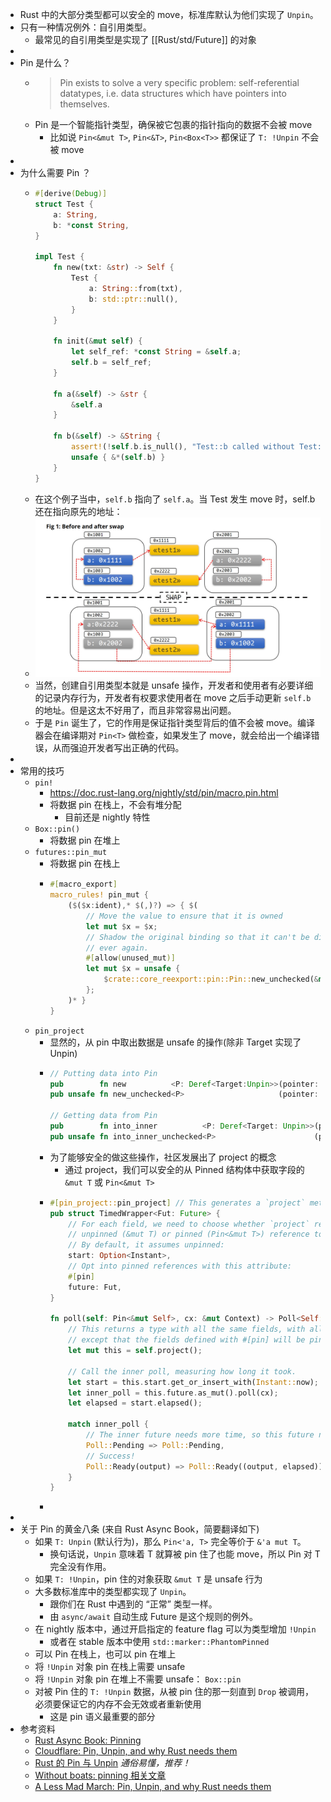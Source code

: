- Rust 中的大部分类型都可以安全的 move，标准库默认为他们实现了 `Unpin`。
- 只有一种情况例外：自引用类型。
	- 最常见的自引用类型是实现了 [[Rust/std/Future]] 的对象
-
- Pin 是什么？
	- > Pin exists to solve a very specific problem: self-referential datatypes, i.e. data structures which have pointers into themselves.
	- Pin 是一个智能指针类型，确保被它包裹的指针指向的数据不会被 move
		- 比如说 `Pin<&mut T>`, `Pin<&T>`, `Pin<Box<T>>` 都保证了 `T: !Unpin` 不会被 move
-
- 为什么需要 Pin ？
	- ```rust
	  #[derive(Debug)]
	  struct Test {
	      a: String,
	      b: *const String,
	  }
	  
	  impl Test {
	      fn new(txt: &str) -> Self {
	          Test {
	              a: String::from(txt),
	              b: std::ptr::null(),
	          }
	      }
	  
	      fn init(&mut self) {
	          let self_ref: *const String = &self.a;
	          self.b = self_ref;
	      }
	  
	      fn a(&self) -> &str {
	          &self.a
	      }
	  
	      fn b(&self) -> &String {
	          assert!(!self.b.is_null(), "Test::b called without Test::init being called first");
	          unsafe { &*(self.b) }
	      }
	  }
	  
	  ```
	- 在这个例子当中，`self.b` 指向了 `self.a`。当 Test 发生 move 时，self.b 还在指向原先的地址：
	- ![image.png](../assets/image_1642055060917_0.png)
	- 当然，创建自引用类型本就是 unsafe 操作，开发者和使用者有必要详细的记录内存行为，开发者有权要求使用者在 move 之后手动更新 `self.b` 的地址。但是这太不好用了，而且非常容易出问题。
	- 于是 `Pin` 诞生了，它的作用是保证指针类型背后的值不会被 move。编译器会在编译期对 `Pin<T>` 做检查，如果发生了 move，就会给出一个编译错误，从而强迫开发者写出正确的代码。
-
- 常用的技巧
	- `pin!`
		- https://doc.rust-lang.org/nightly/std/pin/macro.pin.html
		- 将数据 pin 在栈上，不会有堆分配
			- 目前还是 nightly 特性
	- `Box::pin()`
		- 将数据 pin 在堆上
	- `futures::pin_mut`
		- 将数据 pin 在栈上
		- ```rust
		  #[macro_export]
		  macro_rules! pin_mut {
		      ($($x:ident),* $(,)?) => { $(
		          // Move the value to ensure that it is owned
		          let mut $x = $x;
		          // Shadow the original binding so that it can't be directly accessed
		          // ever again.
		          #[allow(unused_mut)]
		          let mut $x = unsafe {
		              $crate::core_reexport::pin::Pin::new_unchecked(&mut $x)
		          };
		      )* }
		  }
		  ```
	- `pin_project`
		- 显然的，从 pin 中取出数据是 unsafe 的操作(除非 Target 实现了 Unpin)
		- ```rust
		  // Putting data into Pin
		  pub        fn new          <P: Deref<Target:Unpin>>(pointer: P) -> Pin<P>;
		  pub unsafe fn new_unchecked<P>                     (pointer: P) -> Pin<P>;
		  
		  // Getting data from Pin
		  pub        fn into_inner          <P: Deref<Target: Unpin>>(pin: Pin<P>) -> P;
		  pub unsafe fn into_inner_unchecked<P>                      (pin: Pin<P>) -> P;
		  ```
		- 为了能够安全的做这些操作，社区发展出了 project 的概念
			- 通过 project，我们可以安全的从 Pinned 结构体中获取字段的 `&mut T` 或 `Pin<&mut T>`
		- ```rust
		  #[pin_project::pin_project] // This generates a `project` method
		  pub struct TimedWrapper<Fut: Future> {
		      // For each field, we need to choose whether `project` returns an
		      // unpinned (&mut T) or pinned (Pin<&mut T>) reference to the field.
		      // By default, it assumes unpinned:
		      start: Option<Instant>,
		      // Opt into pinned references with this attribute:
		      #[pin]
		      future: Fut,
		  }
		  
		  fn poll(self: Pin<&mut Self>, cx: &mut Context) -> Poll<Self::Output> {
		      // This returns a type with all the same fields, with all the same types,
		      // except that the fields defined with #[pin] will be pinned.
		      let mut this = self.project();
		  
		      // Call the inner poll, measuring how long it took.
		      let start = this.start.get_or_insert_with(Instant::now);
		      let inner_poll = this.future.as_mut().poll(cx);
		      let elapsed = start.elapsed();
		  
		      match inner_poll {
		          // The inner future needs more time, so this future needs more time too
		          Poll::Pending => Poll::Pending,
		          // Success!
		          Poll::Ready(output) => Poll::Ready((output, elapsed)),
		      }
		  }
		  ```
		-
-
- 关于 Pin 的黄金八条 (来自 Rust Async Book，简要翻译如下)
	- 如果 `T: Unpin` (默认行为)，那么 `Pin<'a, T>` 完全等价于 `&'a mut T`。
		- 换句话说，`Unpin` 意味着 T 就算被 pin 住了也能 move，所以 Pin 对 T 完全没有作用。
	- 如果 `T: !Unpin`，pin 住的对象获取 `&mut T` 是 unsafe 行为
	- 大多数标准库中的类型都实现了 `Unpin`。
		- 跟你们在 Rust 中遇到的 “正常” 类型一样。
		- 由 `async/await` 自动生成 Future 是这个规则的例外。
	- 在 nightly 版本中，通过开启指定的 feature flag 可以为类型增加 `!Unpin`
		- 或者在 stable 版本中使用 `std::marker::PhantomPinned`
	- 可以 Pin 在栈上，也可以 pin 在堆上
	- 将 `!Unpin` 对象 pin 在栈上需要 unsafe
	- 将 `!Unpin` 对象 pin 在堆上不需要 unsafe： `Box::pin`
	- 对被 Pin 住的 `T: !Unpin` 数据，从被 pin 住的那一刻直到 `Drop` 被调用，必须要保证它的内存不会无效或者重新使用
		- 这是 pin 语义最重要的部分
- 参考资料
	- [Rust Async Book: Pinning](https://rust-lang.github.io/async-book/04_pinning/01_chapter.html)
	- [Cloudflare: Pin, Unpin, and why Rust needs them](https://blog.cloudflare.com/pin-and-unpin-in-rust/)
	- [Rust 的 Pin 与 Unpin](https://folyd.com/blog/rust-pin-unpin/)  *通俗易懂，推荐！*
	- [Without boats: pinning 相关文章](https://without.boats/tags/pinning/)
	- [A Less Mad March: Pin, Unpin, and why Rust needs them](https://blog.adamchalmers.com/pin-unpin/)